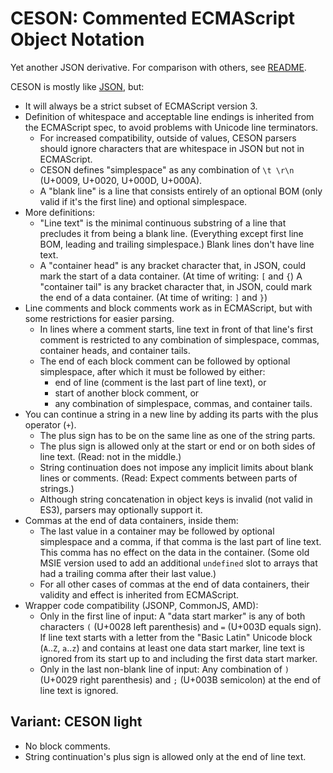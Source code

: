 ﻿
CESON: Commented ECMAScript Object Notation
===========================================
Yet another JSON derivative.
For comparison with others, see [README](../README.md).

CESON is mostly like [JSON][json-spec], but:

  * It will always be a strict subset of ECMAScript version 3.
  * Definition of whitespace and acceptable line endings is inherited from
    the ECMAScript spec, to avoid problems with Unicode line terminators.
    * For increased compatibility, outside of values, CESON parsers should
      ignore characters that are whitespace in JSON but not in ECMAScript.
    * CESON defines "simplespace" as any combination of `\t \r\n`
      (U+0009, U+0020, U+000D, U+000A).
    * A "blank line" is a line that consists entirely of an optional BOM
      (only valid if it's the first line) and optional simplespace.
  * More definitions:
    * "Line text" is the minimal continuous substring of a line that precludes
      it from being a blank line. (Everything except first line BOM, leading
      and trailing simplespace.) Blank lines don't have line text.
    * A "container head" is any bracket character that, in JSON, could mark
      the start of a data container. (At time of writing: `[` and `{`)
      A "container tail" is any bracket character that, in JSON, could mark
      the end of a data container. (At time of writing: `]` and `}`)
  * Line comments and block comments work as in ECMAScript, but with some
    restrictions for easier parsing.
    * In lines where a comment starts, line text in front of that line's
      first comment is restricted to any combination of simplespace, commas,
      container heads, and container tails.
    * The end of each block comment can be followed by optional simplespace,
      after which it must be followed by either:
      * end of line (comment is the last part of line text), or
      * start of another block comment, or
      * any combination of simplespace, commas, and container tails.
  * You can continue a string in a new line by adding its parts with the plus
    operator (`+`).
    * The plus sign has to be on the same line as one of the string parts.
    * The plus sign is allowed only at the start or end or on both sides of
      line text. (Read: not in the middle.)
    * String continuation does not impose any implicit limits about blank
      lines or comments. (Read: Expect comments between parts of strings.)
    * Although string concatenation in object keys is invalid (not valid in
      ES3), parsers may optionally support it.
  * Commas at the end of data containers, inside them:
    * The last value in a container may be followed by optional simplespace
      and a comma, if that comma is the last part of line text.
      This comma has no effect on the data in the container.
      (Some old MSIE version used to add an additional `undefined` slot
      to arrays that had a trailing comma after their last value.)
    * For all other cases of commas at the end of data containers, their
      validity and effect is inherited from ECMAScript.
  * Wrapper code compatibility (JSONP, CommonJS, AMD):
    * Only in the first line of input: A "data start marker" is any of both
      characters `(` (U+0028 left parenthesis) and `=` (U+003D equals sign).
      If line text starts with a letter from the "Basic Latin" Unicode block
      (`A`..`Z`, `a`..`z`) and contains at least one data start marker,
      line text is ignored from its start up to and including the first
      data start marker.
    * Only in the last non-blank line of input: Any combination of
      `)` (U+0029 right parenthesis) and `;` (U+003B semicolon) at the end
      of line text is ignored.



Variant: CESON light
--------------------

  * No block comments.
  * String continuation's plus sign is allowed only at the end of line text.















  [json-spec]: http://www.json.org/
